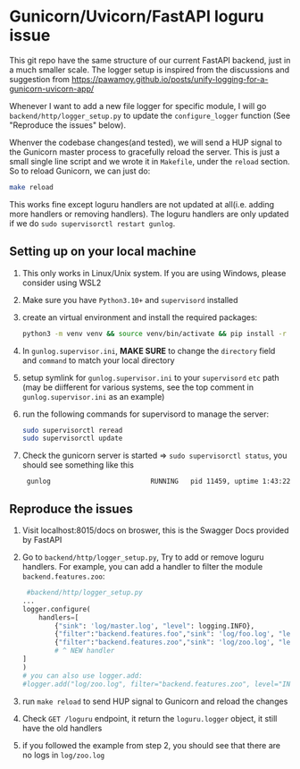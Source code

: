 # Gunicorn/Uvicorn/FastAPI loguru issue

This git repo have the same structure of our current FastAPI backend, just in a much smaller scale. The logger setup is inspired from the discussions and suggestion from https://pawamoy.github.io/posts/unify-logging-for-a-gunicorn-uvicorn-app/

Whenever I want to add a new file logger for specific module, I will go `backend/http/logger_setup.py` to update the `configure_logger` function (See "Reproduce the issues" below).

Whenver the codebase changes(and tested), we will send a HUP signal to the Gunicorn master process to gracefully reload the server. This is just a small single line script and we wrote it in `Makefile`, under the `reload` section. So to reload Gunicorn, we can just do:

```bash
make reload
```

This works fine except loguru handlers are not updated at all(i.e. adding more handlers or removing handlers). The loguru handlers are only updated if we do `sudo supervisorctl restart gunlog`.

## Setting up on your local machine

1. This only works in Linux/Unix system. If you are using Windows, please consider using WSL2
2. Make sure you have `Python3.10+` and `supervisord` installed
3. create an virtual environment and install the required packages:
    ```bash
    python3 -m venv venv && source venv/bin/activate && pip install -r requirements.txt
    ```
4. In `gunlog.supervisor.ini`, **MAKE SURE** to change the `directory` field and `command` to match your local directory

5. setup symlink for `gunlog.supervisor.ini` to your `supervisord` `etc` path (may be diifferent for various systems, see the top comment in `gunlog.supervisor.ini` as an example)

6. run the following commands for supervisord to manage the server:
    ```bash
    sudo supervisorctl reread
    sudo supervisorctl update
    ```
7. Check the gunicorn server is started => `sudo supervisorctl status`, you should see something like this
    ```console
     gunlog                         RUNNING   pid 11459, uptime 1:43:22
    ```

## Reproduce the issues

1. Visit localhost:8015/docs on broswer, this is the Swagger Docs provided by FastAPI
2. Go to `backend/http/logger_setup.py`, Try to add or remove loguru handlers. For example, you can add a handler to filter the module `backend.features.zoo`:

    ```python
     #backend/http/logger_setup.py
    ...
    logger.configure(
        handlers=[
            {"sink": 'log/master.log', "level": logging.INFO},
            {"filter":"backend.features.foo","sink": 'log/foo.log', "level": logging.INFO},
            {"filter":"backend.features.zoo","sink": 'log/zoo.log', "level": logging.INFO},
            # ^ NEW handler
    ]
    )
    # you can also use logger.add:
    #logger.add("log/zoo.log", filter="backend.features.zoo", level="INFO")
    ```

3. run `make reload` to send HUP signal to Gunicorn and reload the changes

4. Check `GET /loguru` endpoint, it return the `loguru.logger` object, it still have the old handlers
5. if you followed the example from step 2, you should see that there are no logs in `log/zoo.log`
